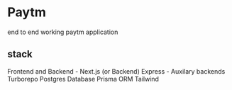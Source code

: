 # Paytm

end to end working paytm application

## stack

Frontend and Backend - Next.js (or Backend)
Express - Auxilary backends
Turborepo
Postgres Database
Prisma ORM
Tailwind
